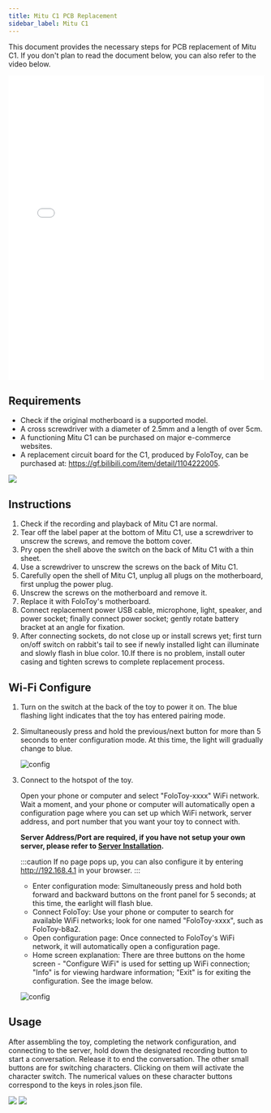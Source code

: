 ```yaml
---
title: Mitu C1 PCB Replacement
sidebar_label: Mitu C1
---
```


This document provides the necessary steps for PCB replacement of Mitu C1. If you don't plan to read the document below, you can also refer to the video below.


<iframe width="100%" height="600" src="//player.bilibili.com/player.html?aid=959871024&bvid=BV1Qp4y1T71J&cid=1303264940&p=1" scrolling="no" border="0" frameborder="no" framespacing="0" allowfullscreen="true"> </iframe>


## Requirements

- Check if the original motherboard is a supported model.
- A cross screwdriver with a diameter of 2.5mm and a length of over 5cm.
- A functioning Mitu C1 can be purchased on major e-commerce websites.
- A replacement circuit board for the C1, produced by FoloToy, can be purchased at: https://gf.bilibili.com/item/detail/1104222005.

<img src="https://user-images.githubusercontent.com/1455685/281623396-41fd475c-39c8-44b1-b994-df8e5ae5dd0b.png" />

## Instructions

1. Check if the recording and playback of Mitu C1 are normal.
2. Tear off the label paper at the bottom of Mitu C1, use a screwdriver to unscrew the screws, and remove the bottom cover.
3. Pry open the shell above the switch on the back of Mitu C1 with a thin sheet.
4. Use a screwdriver to unscrew the screws on the back of Mitu C1.
5. Carefully open the shell of Mitu C1, unplug all plugs on the motherboard, first unplug the power plug.
6. Unscrew the screws on the motherboard and remove it.
7. Replace it with FoloToy's motherboard.
8. Connect replacement power USB cable, microphone, light, speaker, and power socket; finally connect power socket; gently rotate battery bracket at an angle for fixation.
9. After connecting sockets, do not close up or install screws yet; first turn on/off switch on rabbit's tail to see if newly installed light can illuminate and slowly flash in blue color.
10.If there is no problem, install outer casing and tighten screws to complete replacement process.

## Wi-Fi Configure

1. Turn on the switch at the back of the toy to power it on. The blue flashing light indicates that the toy has entered pairing mode.

2. Simultaneously press and hold the previous/next button for more than 5 seconds to enter configuration mode. At this time, the light will gradually change to blue.

   ![config](https://user-images.githubusercontent.com/1455685/281622358-88c91980-212e-4d39-a54c-7575e788e843.jpg)

3. Connect to the hotspot of the toy.

   Open your phone or computer and select "FoloToy-xxxx" WiFi network. Wait a moment, and your phone or computer will automatically open a configuration page where you can set up which WiFi network, server address, and port number that you want your toy to connect with.

   **Server Address/Port are required, if you have not setup your own server, please refer to [Server Installation](installation/docker.md).**
  
   :::caution
   If no page pops up, you can also configure it by entering http://192.168.4.1 in your browser.
   :::

   * Enter configuration mode: Simultaneously press and hold both forward and backward buttons on the front panel for 5 seconds; at this time, the earlight will flash blue.
   * Connect FoloToy: Use your phone or computer to search for available WiFi networks; look for one named "FoloToy-xxxx", such as FoloToy-b8a2.
   * Open configuration page: Once connected to FoloToy's WiFi network, it will automatically open a configuration page.
   * Home screen explanation: There are three buttons on the home screen - "Configure WiFi" is used for setting up WiFi connection; "Info" is for viewing hardware information; "Exit" is for exiting the configuration. See the image below.

   ![config](https://github.com/FoloToy/folotoy-tool/assets/1455685/3cf6d0ac-9504-40ec-94c1-54a09a990fd4)


## Usage

After assembling the toy, completing the network configuration, and connecting to the server, hold down the designated recording button to start a conversation. Release it to end the conversation. The other small buttons are for switching characters. Clicking on them will activate the character switch. The numerical values on these character buttons correspond to the keys in roles.json file.

<img src="https://user-images.githubusercontent.com/1455685/281640312-8e8b57b6-9c77-440f-9e1c-0279ddc87588.jpg" />
<img src="https://user-images.githubusercontent.com/1455685/272765538-a9bcdf56-300a-4bae-a10f-ce7554a072fe.png" />
